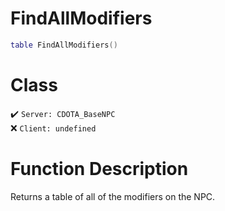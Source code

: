 # FindAllModifiers
```lua
table FindAllModifiers()
```
# Class
✔️ `Server: CDOTA_BaseNPC`  
❌ `Client: undefined`  

# Function Description
Returns a table of all of the modifiers on the NPC.
